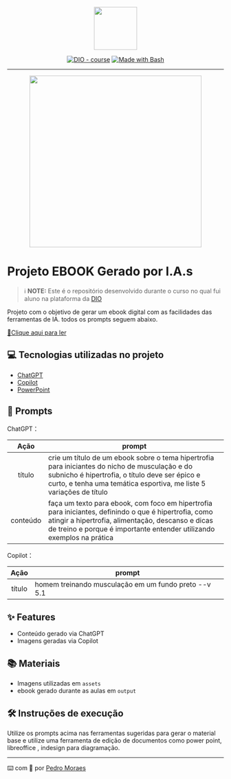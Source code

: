 <p align="center">
    <img width="100" src=".github/assets/banner.png">
</p>


<p align="center">
<a href="https://dio.me/"><img src="https://img.shields.io/badge/DIO-Course-28DA77?logo=youtube" alt="DIO - course"></a>
<a href="https://www.gnu.org/software/bash/" title="Go to Bash homepage"><img src="https://img.shields.io/badge/Prompt-Project-blue?logo=gnu-bash&amp;logoColor=white" alt="Made with Bash"></a></p>

-------


<p align="center">
<img 
    src="./assets/cover.png"
    width="400"  
/>
</p>

# Projeto EBOOK Gerado por I.A.s


 > ℹ️ **NOTE:** Este é o repositório desenvolvido durante o curso no qual fui aluno na plataforma da [DIO](https://dio.me)

Projeto com o objetivo de gerar um ebook digital com as facilidades das ferramentas de IA. todos os prompts
seguem abaixo.

<a href="https://github.com/pedromoraes0106/prompts-recipe-to-create-a-ebook/blob/main/output/ebook_hipertrofia.pdf" title="View PDF now"> 📕Clique aqui para ler</a>

## 💻 Tecnologias utilizadas no projeto

- [ChatGPT](https://chat.openai.com/) 
- [Copilot](https://copilot.microsoft.com/)
- [PowerPoint](https://www.microsoft.com/en/microsoft-365/powerpoint)

## 🧠 Prompts


ChatGPT：

|   Ação   | prompt                                                                                                                                                                                                                                                                         |
| :------: | ------------------------------------------------------------------------------------------------------------------------------------------------------------------------------------------------------------------------------------------------------------------------------ |
|  título  | crie um título de um ebook sobre o tema hipertrofia para iniciantes do nicho de musculação e do subnicho é hipertrofia, o título deve ser épico e curto, e tenha uma temática esportiva, me liste 5 variações de título                                                 |
| conteúdo | faça um texto para ebook, com foco em hipertrofia para iniciantes, definindo o que é hipertrofia, como atingir a hipertrofia, alimentação, descanso e dicas de treino e porque é importante entender utilizando exemplos na prática |


Copilot：

|  Ação  | prompt                                                                                 |
| :----: | -------------------------------------------------------------------------------------- |
| título | homem treinando musculação em um fundo preto --v 5.1 |

## ✨ Features

- Conteúdo gerado via ChatGPT
- Imagens geradas via Copilot

## 📚 Materiais

- Imagens utilizadas em `assets`
- ebook gerado durante as aulas em `output`

## 🛠️ Instruções de execução

Utilize os prompts acima nas ferramentas sugeridas para gerar o material base e utilize uma ferramenta de edição de documentos como power point, libreoffice , indesign para diagramação.

---

⌨️ com 💜 por [Pedro Moraes](https://github.com/pedromoraes0106/)
